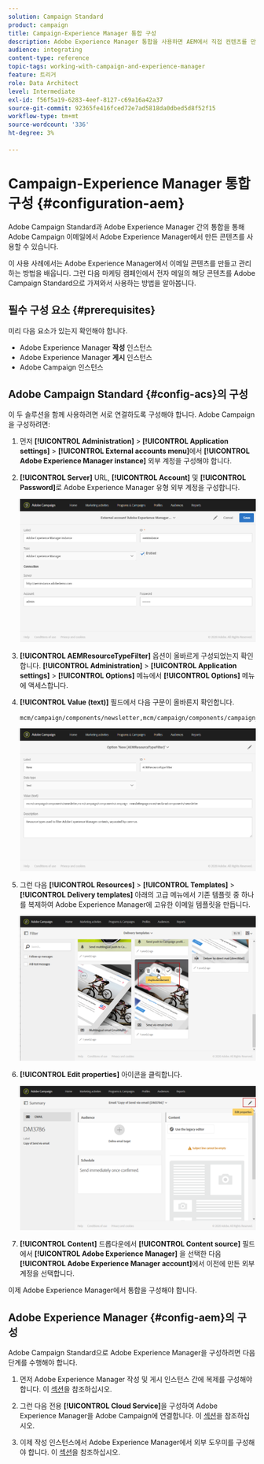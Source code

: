 ```yaml
---
solution: Campaign Standard
product: campaign
title: Campaign-Experience Manager 통합 구성
description: Adobe Experience Manager 통합을 사용하면 AEM에서 직접 컨텐츠를 만들고 나중에 Adobe Campaign에서 사용할 수 있습니다.
audience: integrating
content-type: reference
topic-tags: working-with-campaign-and-experience-manager
feature: 트리거
role: Data Architect
level: Intermediate
exl-id: f56f5a19-6283-4eef-8127-c69a16a42a37
source-git-commit: 92365fe416fced72e7ad5818da0dbed5d8f52f15
workflow-type: tm+mt
source-wordcount: '336'
ht-degree: 3%

---
```


# Campaign-Experience Manager 통합 구성 {#configuration-aem}

Adobe Campaign Standard과 Adobe Experience Manager 간의 통합을 통해 Adobe Campaign 이메일에서 Adobe Experience Manager에서 만든 콘텐츠를 사용할 수 있습니다.

이 사용 사례에서는 Adobe Experience Manager에서 이메일 콘텐츠를 만들고 관리하는 방법을 배웁니다. 그런 다음 마케팅 캠페인에서 전자 메일의 해당 콘텐츠를 Adobe Campaign Standard으로 가져와서 사용하는 방법을 알아봅니다.

## 필수 구성 요소 {#prerequisites}

미리 다음 요소가 있는지 확인해야 합니다.

* Adobe Experience Manager **작성** 인스턴스
* Adobe Experience Manager **게시** 인스턴스
* Adobe Campaign 인스턴스

## Adobe Campaign Standard {#config-acs}의 구성

이 두 솔루션을 함께 사용하려면 서로 연결하도록 구성해야 합니다.
Adobe Campaign을 구성하려면:

1. 먼저 **[!UICONTROL Administration]** > **[!UICONTROL Application settings]** > **[!UICONTROL External accounts menu]**&#x200B;에서 **[!UICONTROL Adobe Experience Manager instance]** 외부 계정을 구성해야 합니다.

1. **[!UICONTROL Server]** URL, **[!UICONTROL Account]** 및 **[!UICONTROL Password]**&#x200B;로 Adobe Experience Manager 유형 외부 계정을 구성합니다.

   ![](assets/aem_1.png)

1. **[!UICONTROL AEMResourceTypeFilter]** 옵션이 올바르게 구성되었는지 확인합니다. **[!UICONTROL Administration]** > **[!UICONTROL Application settings]** > **[!UICONTROL Options]** 메뉴에서 **[!UICONTROL Options]** 메뉴에 액세스합니다.

1. **[!UICONTROL Value (text)]** 필드에서 다음 구문이 올바른지 확인합니다.

   ```
   mcm/campaign/components/newsletter,mcm/campaign/components/campaign_newsletterpage,mcm/neolane/components/newsletter
   ```

   ![](assets/aem_2.png)

1. 그런 다음 **[!UICONTROL Resources]** > **[!UICONTROL Templates]** > **[!UICONTROL Delivery templates]** 아래의 고급 메뉴에서 기존 템플릿 중 하나를 복제하여 Adobe Experience Manager에 고유한 이메일 템플릿을 만듭니다.

   ![](assets/aem_3.png)

1. **[!UICONTROL Edit properties]** 아이콘을 클릭합니다.

   ![](assets/aem_4.png)

1. **[!UICONTROL Content]** 드롭다운에서 **[!UICONTROL Content source]** 필드에서 **[!UICONTROL Adobe Experience Manager]** 을 선택한 다음 **[!UICONTROL Adobe Experience Manager account]**&#x200B;에서 이전에 만든 외부 계정을 선택합니다.

이제 Adobe Experience Manager에서 통합을 구성해야 합니다.

## Adobe Experience Manager {#config-aem}의 구성

Adobe Campaign Standard으로 Adobe Experience Manager을 구성하려면 다음 단계를 수행해야 합니다.

1. 먼저 Adobe Experience Manager 작성 및 게시 인스턴스 간에 복제를 구성해야 합니다. 이 [섹션](https://experienceleague.adobe.com/docs/experience-manager-65/administering/integration/campaignstandard.html#configuring-adobe-experience-manager)을 참조하십시오.

1. 그런 다음 전용 **[!UICONTROL Cloud Service]**&#x200B;을 구성하여 Adobe Experience Manager을 Adobe Campaign에 연결합니다. 이 [섹션](https://experienceleague.adobe.com/docs/experience-manager-65/administering/integration/campaignstandard.html#connecting-aem-to-adobe-campaign)을 참조하십시오.

1. 이제 작성 인스턴스에서 Adobe Experience Manager에서 외부 도우미를 구성해야 합니다. 이 [섹션](https://experienceleague.adobe.com/docs/experience-manager-65/administering/integration/campaignstandard.html#configuring-the-externalizer)을 참조하십시오.
